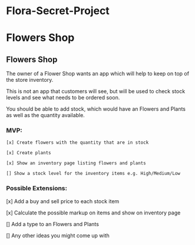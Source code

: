 # Flora-Secret-Project

# Flowers Shop
## Flowers Shop

The owner of a Flower Shop wants an app which will help to keep on top of the store inventory.

This is not an app that customers will see, but will be used to check stock levels and see what needs to be ordered soon.

You should be able to add stock, which would have an Flowers and Plants as well as the quantity available.

### MVP:
```
[x] Create flowers with the quantity that are in stock

[x] Create plants

[x] Show an inventory page listing flowers and plants

[] Show a stock level for the inventory items e.g. High/Medium/Low
```

### Possible Extensions:

[x] Add a buy and sell price to each stock item

[x] Calculate the possible markup on items and show on inventory page

[] Add a type to an Flowers and Plants

[] Any other ideas you might come up with
